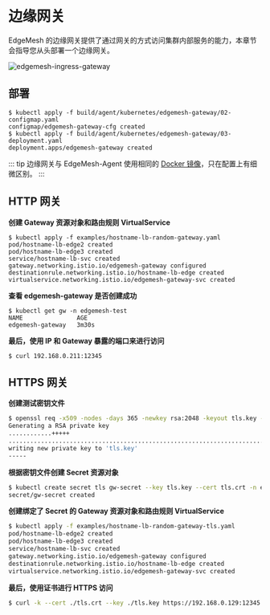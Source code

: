 # 边缘网关

EdgeMesh 的边缘网关提供了通过网关的方式访问集群内部服务的能力，本章节会指导您从头部署一个边缘网关。

![edgemesh-ingress-gateway](/images/guide/em-ig.png)

## 部署

```shell
$ kubectl apply -f build/agent/kubernetes/edgemesh-gateway/02-configmap.yaml
configmap/edgemesh-gateway-cfg created
$ kubectl apply -f build/agent/kubernetes/edgemesh-gateway/03-deployment.yaml
deployment.apps/edgemesh-gateway created
```

::: tip
边缘网关与 EdgeMesh-Agent 使用相同的 [Docker 镜像](https://hub.docker.com/r/kubeedge/edgemesh-agent)，只在配置上有细微区别。
:::

## HTTP 网关

**创建 Gateway 资源对象和路由规则 VirtualService**

```shell
$ kubectl apply -f examples/hostname-lb-random-gateway.yaml
pod/hostname-lb-edge2 created
pod/hostname-lb-edge3 created
service/hostname-lb-svc created
gateway.networking.istio.io/edgemesh-gateway configured
destinationrule.networking.istio.io/hostname-lb-edge created
virtualservice.networking.istio.io/edgemesh-gateway-svc created
```

**查看 edgemesh-gateway 是否创建成功**

```shell
$ kubectl get gw -n edgemesh-test
NAME               AGE
edgemesh-gateway   3m30s
```

**最后，使用 IP 和 Gateway 暴露的端口来进行访问**

```shell
$ curl 192.168.0.211:12345
```

## HTTPS 网关

**创建测试密钥文件**

```bash
$ openssl req -x509 -nodes -days 365 -newkey rsa:2048 -keyout tls.key -out tls.crt -subj "/CN=kubeedge.io"
Generating a RSA private key
............+++++
.......................................................................................+++++
writing new private key to 'tls.key'
-----
```

**根据密钥文件创建 Secret 资源对象**

```bash
$ kubectl create secret tls gw-secret --key tls.key --cert tls.crt -n edgemesh-test
secret/gw-secret created
```

**创建绑定了 Secret 的 Gateway 资源对象和路由规则 VirtualService**

```bash
$ kubectl apply -f examples/hostname-lb-random-gateway-tls.yaml
pod/hostname-lb-edge2 created
pod/hostname-lb-edge3 created
service/hostname-lb-svc created
gateway.networking.istio.io/edgemesh-gateway configured
destinationrule.networking.istio.io/hostname-lb-edge created
virtualservice.networking.istio.io/edgemesh-gateway-svc created
```

**最后，使用证书进行 HTTPS 访问**

```bash
$ curl -k --cert ./tls.crt --key ./tls.key https://192.168.0.129:12345
```
